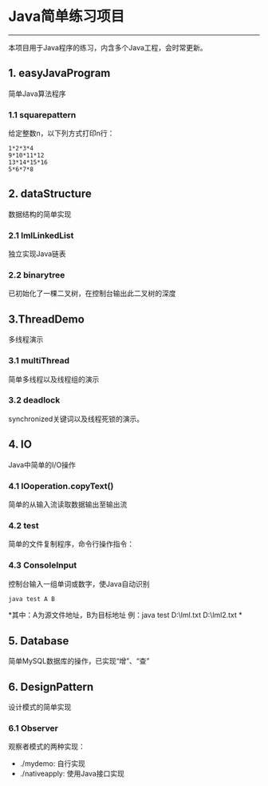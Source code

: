# Java简单练习项目
---
本项目用于Java程序的练习，内含多个Java工程，会时常更新。

## 1. easyJavaProgram
简单Java算法程序
### 1.1 squarepattern
给定整数n，以下列方式打印n行：
```
1*2*3*4
9*10*11*12
13*14*15*16
5*6*7*8
```

## 2. dataStructure
数据结构的简单实现
### 2.1 lmlLinkedList
独立实现Java链表
### 2.2 binarytree
已初始化了一棵二叉树，在控制台输出此二叉树的深度

## 3.ThreadDemo
多线程演示
### 3.1 multiThread
简单多线程以及线程组的演示
### 3.2 deadlock
synchronized关键词以及线程死锁的演示。

## 4. IO
Java中简单的I/O操作
### 4.1 IOoperation.copyText()
简单的从输入流读取数据输出至输出流
### 4.2 test
简单的文件复制程序，命令行操作指令：
### 4.3 ConsoleInput
控制台输入一组单词或数字，使Java自动识别

```cmd
java test A B
```
*其中：A为源文件地址，B为目标地址
例：java test D:\lml.txt D:\lml2.txt
*

## 5. Database
简单MySQL数据库的操作，已实现“增”、“查”

## 6. DesignPattern
设计模式的简单实现
### 6.1 Observer
观察者模式的两种实现：
- ./mydemo: 自行实现
- ./nativeapply: 使用Java接口实现